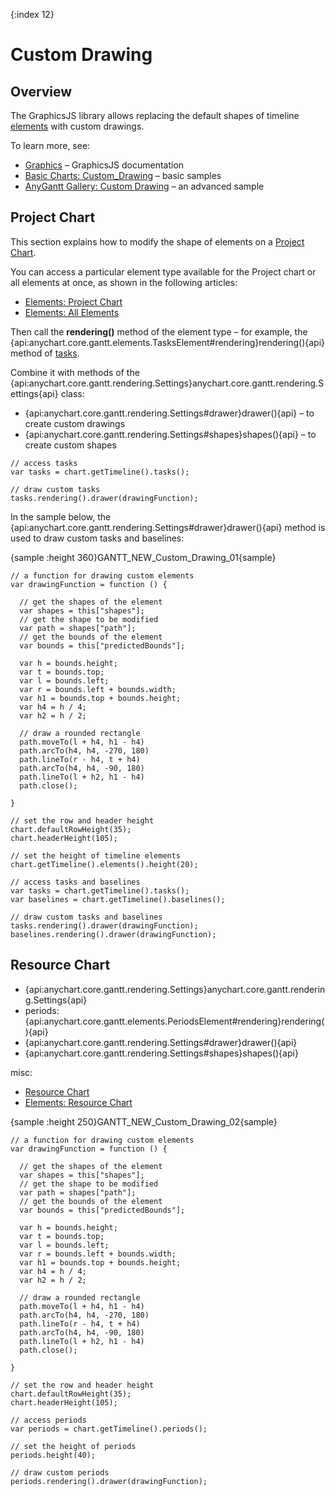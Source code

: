{:index 12}
# Custom Drawing

## Overview

The GraphicsJS library allows replacing the default shapes of timeline [elements](Elements) with custom drawings.

To learn more, see:

* [Graphics](../Graphics) – GraphicsJS documentation
* [Basic Charts: Custom_Drawing](../Basic_Charts/Custom_Drawing) – basic samples
* [AnyGantt Gallery: Custom Drawing](https://www.anychart.com/products/anygantt/gallery/Gantt_General_Features/Custom_Drawing.php) – an advanced sample

## Project Chart

This section explains how to modify the shape of elements on a [Project Chart](Project_Chart).

You can access a particular element type available for the Project chart or all elements at once, as shown in the following articles:

* [Elements: Project Chart](Elements/Project_Chart)
* [Elements: All Elements](Elements/All_Elements)

Then call the **rendering()** method of the element type – for example, the {api:anychart.core.gantt.elements.TasksElement#rendering}rendering(){api} method of [tasks](Elements/Project_Chart#regular_tasks).

Combine it with methods of the {api:anychart.core.gantt.rendering.Settings}anychart.core.gantt.rendering.Settings{api} class:

* {api:anychart.core.gantt.rendering.Settings#drawer}drawer(){api} – to create custom drawings
* {api:anychart.core.gantt.rendering.Settings#shapes}shapes(){api} – to create custom shapes


```
// access tasks
var tasks = chart.getTimeline().tasks();

// draw custom tasks
tasks.rendering().drawer(drawingFunction);
```

In the sample below, the {api:anychart.core.gantt.rendering.Settings#drawer}drawer(){api} method is used to draw custom tasks and baselines:

{sample :height 360}GANTT\_NEW\_Custom\_Drawing\_01{sample}

```
// a function for drawing custom elements
var drawingFunction = function () {

  // get the shapes of the element
  var shapes = this["shapes"];
  // get the shape to be modified
  var path = shapes["path"];
  // get the bounds of the element
  var bounds = this["predictedBounds"];

  var h = bounds.height;
  var t = bounds.top;
  var l = bounds.left;
  var r = bounds.left + bounds.width;
  var h1 = bounds.top + bounds.height;    
  var h4 = h / 4;
  var h2 = h / 2;

  // draw a rounded rectangle
  path.moveTo(l + h4, h1 - h4)
  path.arcTo(h4, h4, -270, 180)
  path.lineTo(r - h4, t + h4)
  path.arcTo(h4, h4, -90, 180)
  path.lineTo(l + h2, h1 - h4)
  path.close(); 

}
```

```
// set the row and header height
chart.defaultRowHeight(35);
chart.headerHeight(105);

// set the height of timeline elements
chart.getTimeline().elements().height(20);

// access tasks and baselines
var tasks = chart.getTimeline().tasks();
var baselines = chart.getTimeline().baselines();

// draw custom tasks and baselines
tasks.rendering().drawer(drawingFunction);
baselines.rendering().drawer(drawingFunction);
```

## Resource Chart

* {api:anychart.core.gantt.rendering.Settings}anychart.core.gantt.rendering.Settings{api}
* periods: {api:anychart.core.gantt.elements.PeriodsElement#rendering}rendering(){api}
* {api:anychart.core.gantt.rendering.Settings#drawer}drawer(){api}
* {api:anychart.core.gantt.rendering.Settings#shapes}shapes(){api}

misc:

* [Resource Chart](Resource_Chart)
* [Elements: Resource Chart](Elements/Resource_Chart)


{sample :height 250}GANTT\_NEW\_Custom\_Drawing\_02{sample}

```
// a function for drawing custom elements
var drawingFunction = function () {

  // get the shapes of the element
  var shapes = this["shapes"];
  // get the shape to be modified
  var path = shapes["path"];
  // get the bounds of the element
  var bounds = this["predictedBounds"];

  var h = bounds.height;
  var t = bounds.top;
  var l = bounds.left;
  var r = bounds.left + bounds.width;
  var h1 = bounds.top + bounds.height;    
  var h4 = h / 4;
  var h2 = h / 2;

  // draw a rounded rectangle
  path.moveTo(l + h4, h1 - h4)
  path.arcTo(h4, h4, -270, 180)
  path.lineTo(r - h4, t + h4)
  path.arcTo(h4, h4, -90, 180)
  path.lineTo(l + h2, h1 - h4)
  path.close(); 

}
```

```
// set the row and header height
chart.defaultRowHeight(35);
chart.headerHeight(105);

// access periods
var periods = chart.getTimeline().periods();

// set the height of periods
periods.height(40);

// draw custom periods
periods.rendering().drawer(drawingFunction);
```